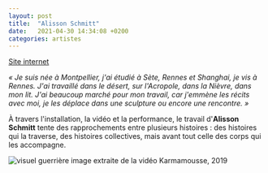 ```yaml
---
layout: post
title:  "Alisson Schmitt"
date:   2021-04-30 14:34:08 +0200
categories: artistes
---
```

[Site internet](https://www.alisson-schmitt.com/)

*« Je suis née à Montpellier, j'ai étudié à Sète, Rennes et Shanghai, je vis à Rennes. J'ai travaillé dans le désert, sur l'Acropole, dans la Nièvre, dans mon lit. J'ai beaucoup marché pour mon travail, car j'emmène les récits avec moi, je les déplace dans une sculpture ou encore une rencontre. »*

À travers l'installation, la vidéo et la performance, le travail d'**Alisson Schmitt** tente des rapprochements entre plusieurs histoires : des histoires qui la traverse, des histoires collectives, mais avant tout celle des corps qui les accompagne.  


![visuel guerrière](https://user-images.githubusercontent.com/75531856/119822872-70e0a400-bef4-11eb-8f6c-c8e4a7825bee.jpg)
image extraite de la vidéo Karmamousse, 2019
